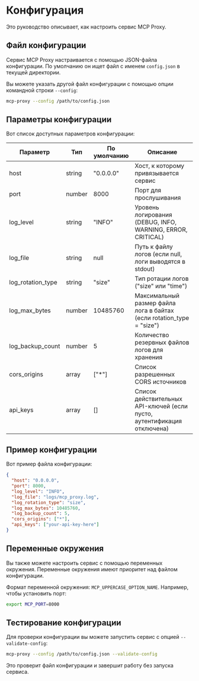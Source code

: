 # Конфигурация

Это руководство описывает, как настроить сервис MCP Proxy.

## Файл конфигурации

Сервис MCP Proxy настраивается с помощью JSON-файла конфигурации. По умолчанию он ищет файл с именем `config.json` в текущей директории.

Вы можете указать другой файл конфигурации с помощью опции командной строки `--config`:

```bash
mcp-proxy --config /path/to/config.json
```

## Параметры конфигурации

Вот список доступных параметров конфигурации:

| Параметр | Тип | По умолчанию | Описание |
|----------|-----|--------------|----------|
| host | string | "0.0.0.0" | Хост, к которому привязывается сервис |
| port | number | 8000 | Порт для прослушивания |
| log_level | string | "INFO" | Уровень логирования (DEBUG, INFO, WARNING, ERROR, CRITICAL) |
| log_file | string | null | Путь к файлу логов (если null, логи выводятся в stdout) |
| log_rotation_type | string | "size" | Тип ротации логов ("size" или "time") |
| log_max_bytes | number | 10485760 | Максимальный размер файла лога в байтах (если rotation_type = "size") |
| log_backup_count | number | 5 | Количество резервных файлов логов для хранения |
| cors_origins | array | ["*"] | Список разрешенных CORS источников |
| api_keys | array | [] | Список действительных API-ключей (если пусто, аутентификация отключена) |

## Пример конфигурации

Вот пример файла конфигурации:

```json
{
  "host": "0.0.0.0",
  "port": 8000,
  "log_level": "INFO",
  "log_file": "logs/mcp_proxy.log",
  "log_rotation_type": "size",
  "log_max_bytes": 10485760,
  "log_backup_count": 5,
  "cors_origins": ["*"],
  "api_keys": ["your-api-key-here"]
}
```

## Переменные окружения

Вы также можете настроить сервис с помощью переменных окружения. Переменные окружения имеют приоритет над файлом конфигурации.

Формат переменной окружения: `MCP_UPPERCASE_OPTION_NAME`. Например, чтобы установить порт:

```bash
export MCP_PORT=8000
```

## Тестирование конфигурации

Для проверки конфигурации вы можете запустить сервис с опцией `--validate-config`:

```bash
mcp-proxy --config /path/to/config.json --validate-config
```

Это проверит файл конфигурации и завершит работу без запуска сервиса. 